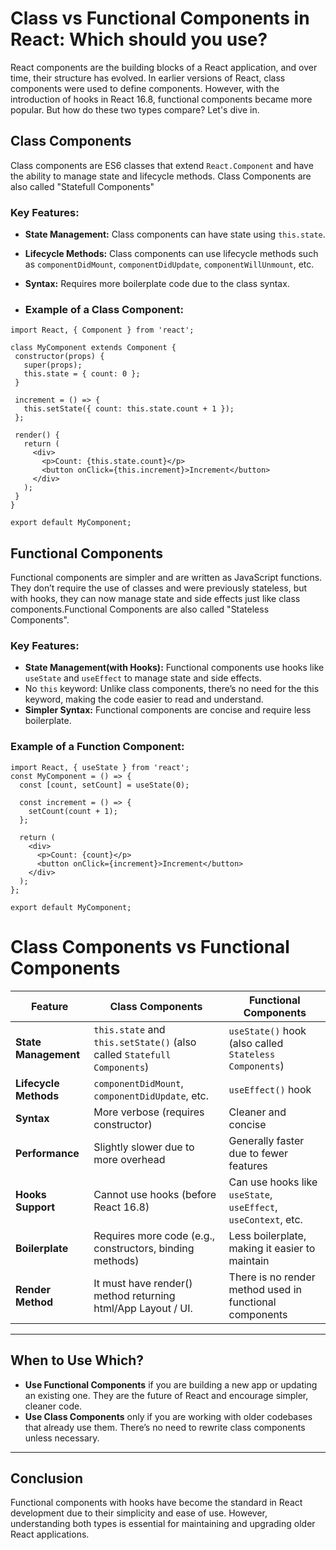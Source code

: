 # Class vs Functional Components in React: Which should you use?

React components are the building blocks of a React application, and over time, their structure has evolved. In earlier versions of React, class components were used to define components. However, with the introduction of hooks in React 16.8, functional components became more popular. But how do these two types compare? Let's dive in.

## **Class Components**
Class components are ES6 classes that extend `React.Component` and have the ability to manage state and lifecycle methods. Class Components are also called "Statefull Components"

### **Key Features:**
- **State Management:** Class components can have state using `this.state`.
- **Lifecycle Methods:** Class components can use lifecycle methods such as `componentDidMount`, `componentDidUpdate`, `componentWillUnmount`, etc.
- **Syntax:** Requires more boilerplate code due to the class syntax.
  
- ### **Example of a Class Component:**
 ```
 import React, { Component } from 'react';

class MyComponent extends Component {
  constructor(props) {
    super(props);
    this.state = { count: 0 };
  }

  increment = () => {
    this.setState({ count: this.state.count + 1 });
  };

  render() {
    return (
      <div>
        <p>Count: {this.state.count}</p>
        <button onClick={this.increment}>Increment</button>
      </div>
    );
  }
}

export default MyComponent;
```

## **Functional Components**
Functional components are simpler and are written as JavaScript functions. They don’t require the use of classes and were previously stateless, but with hooks, they can now manage state and side effects just like class components.Functional Components are also called "Stateless Components".


### **Key Features:**
- **State Management(with Hooks):** Functional components use hooks like `useState` and `useEffect` to manage state and side effects.
- No `this` keyword: Unlike class components, there’s no need for the this keyword, making the code easier to read and understand.
- **Simpler Syntax:** Functional components are concise and require less boilerplate.
  
### **Example of a Function Component:**
```
import React, { useState } from 'react';
const MyComponent = () => {
  const [count, setCount] = useState(0);

  const increment = () => {
    setCount(count + 1);
  };

  return (
    <div>
      <p>Count: {count}</p>
      <button onClick={increment}>Increment</button>
    </div>
  );
};

export default MyComponent;
```
# Class Components vs Functional Components

| **Feature**            | **Class Components**                                       | **Functional Components**                               |
|-------------------------|-----------------------------------------------------------|--------------------------------------------------------|
| **State Management**    | `this.state` and `this.setState()` (also called `Statefull Components`)                         | `useState()` hook (also called `Stateless Components`)                                     |
| **Lifecycle Methods**   | `componentDidMount`, `componentDidUpdate`, etc.            | `useEffect()` hook                                     |
| **Syntax**              | More verbose (requires constructor)                       | Cleaner and concise                                    |
| **Performance**         | Slightly slower due to more overhead                      | Generally faster due to fewer features                |
| **Hooks Support**       | Cannot use hooks (before React 16.8)                      | Can use hooks like `useState`, `useEffect`, `useContext`, etc. |
| **Boilerplate**         | Requires more code (e.g., constructors, binding methods)  | Less boilerplate, making it easier to maintain         |
| **Render Method**         | It must have render() method returning html/App Layout / UI.  | There is no render method used in functional components       |
---

## When to Use Which?

- **Use Functional Components** if you are building a new app or updating an existing one. They are the future of React and encourage simpler, cleaner code.
- **Use Class Components** only if you are working with older codebases that already use them. There’s no need to rewrite class components unless necessary.

---

## Conclusion

Functional components with hooks have become the standard in React development due to their simplicity and ease of use. However, understanding both types is essential for maintaining and upgrading older React applications.
